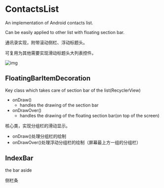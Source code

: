 # ContactsList
An implementation of Android contacts list.

Can be easily applied to other list with floating section bar.

通讯录实现，附带滚动侧栏、浮动标题头。

可复用为其他需要实现滑动标题头大列表控件。

![img](https://github.com/hgDendi/ContactsList/blob/master/img/ContactsListDemo.gif)

## FloatingBarItemDecoration

Key class which takes care of section bar of the list(RecyclerView)

- onDraw() 
  - handles the drawing of the section bar
- onDrawOver()
  - handles the drawing of the floating section bar(on top of the screen)

核心类，实现分组栏的滑动显示。

* onDraw()处理分组栏的绘制
* onDrawOver()处理浮动分组栏的绘制（屏幕最上方一组的分组栏）

## IndexBar

the bar aside

侧栏条